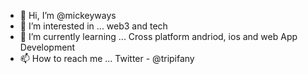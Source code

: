 - 👋 Hi, I’m @mickeyways
- 👀 I’m interested in ... web3 and tech
- 🌱 I’m currently learning ... Cross platform andriod, ios and web App Development 
- 📫 How to reach me ... Twitter - @tripifany

<!---
mickeyways/mickeyways is a ✨ special ✨ repository because its `README.md` (this file) appears on your GitHub profile.
You can click the Preview link to take a look at your changes.
--->
